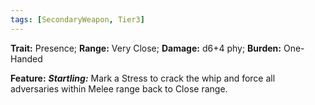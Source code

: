 ```yaml
---
tags: [SecondaryWeapon, Tier3]
---
```

**Trait:** Presence; **Range:** Very Close; **Damage:** d6+4 phy; **Burden:** One-Handed

**Feature:** ***Startling:*** Mark a Stress to crack the whip and force all adversaries within Melee range back to Close range.
